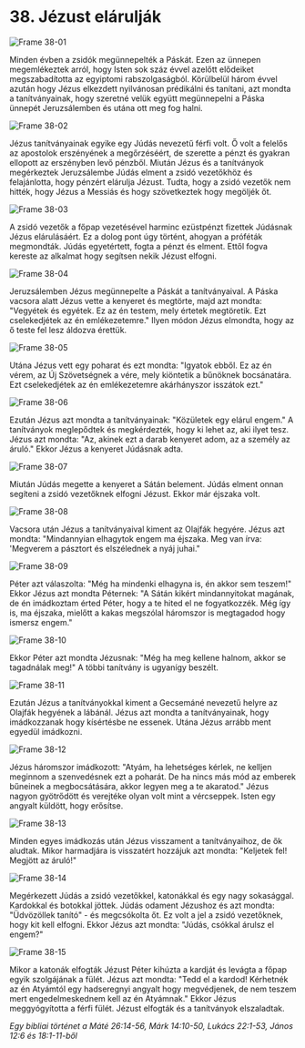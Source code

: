 # 38. Jézust elárulják

![Frame 38-01](https://cdn.door43.org/obs/jpg/360px/obs-en-38-01.jpg)

Minden évben a zsidók megünnepelték a Páskát. Ezen az ünnepen megemlékeztek arról, hogy Isten sok száz évvel azelőtt elődeiket megszabadította az egyiptomi rabszolgaságból. Körülbelül három évvel azután hogy Jézus elkezdett nyilvánosan prédikálni és tanítani, azt mondta a tanítványainak, hogy szeretné velük együtt megünnepelni a Páska ünnepét Jeruzsálemben és utána ott meg fog halni.

![Frame 38-02](https://cdn.door43.org/obs/jpg/360px/obs-en-38-02.jpg)

Jézus tanítványainak egyike egy Júdás nevezetű férfi volt. Ő volt a felelős az apostolok erszényének a megőrzéséért, de szerette a pénzt és gyakran ellopott az erszényben levő pénzből. Miután Jézus és a tanítványok megérkeztek Jeruzsálembe Júdás elment a zsidó vezetőkhöz és felajánlotta, hogy pénzért elárulja Jézust. Tudta, hogy a zsidó vezetők nem hitték, hogy Jézus a Messiás és hogy szövetkeztek hogy megöljék őt.

![Frame 38-03](https://cdn.door43.org/obs/jpg/360px/obs-en-38-03.jpg)

A zsidó vezetők a főpap vezetésével harminc ezüstpénzt fizettek Júdásnak Jézus elárulásáért. Ez a dolog pont úgy történt, ahogyan a próféták megmondták. Júdás egyetértett, fogta a pénzt és elment. Ettől fogva kereste az alkalmat hogy segítsen nekik Jézust elfogni.

![Frame 38-04](https://cdn.door43.org/obs/jpg/360px/obs-en-38-04.jpg)

Jeruzsálemben Jézus megünnepelte a Páskát a tanítványaival. A Páska vacsora alatt Jézus vette a kenyeret és megtörte, majd azt mondta: "Vegyétek és egyétek. Ez az én testem, mely értetek megtöretik. Ezt cselekedjétek az én emlékezetemre." Ilyen módon Jézus elmondta, hogy az ő teste fel lesz áldozva érettük.

![Frame 38-05](https://cdn.door43.org/obs/jpg/360px/obs-en-38-05.jpg)

Utána Jézus vett egy poharat és ezt mondta: "Igyatok ebből. Ez az én vérem, az Új Szövetségnek a vére, mely kiöntetik a bűnöknek bocsánatára. Ezt cselekedjétek az én emlékezetemre akárhányszor isszátok ezt."

![Frame 38-06](https://cdn.door43.org/obs/jpg/360px/obs-en-38-06.jpg)

Ezután Jézus azt mondta a tanítványainak: "Közületek egy elárul engem." A tanítványok meglepődtek és megkérdezték, hogy ki lehet az, aki ilyet tesz. Jézus azt mondta: "Az, akinek ezt a darab kenyeret adom, az a személy az áruló." Ekkor Jézus a kenyeret Júdásnak adta.

![Frame 38-07](https://cdn.door43.org/obs/jpg/360px/obs-en-38-07.jpg)

Miután Júdás megette a kenyeret a Sátán belement. Júdás elment onnan segíteni a zsidó vezetőknek elfogni Jézust. Ekkor már éjszaka volt.

![Frame 38-08](https://cdn.door43.org/obs/jpg/360px/obs-en-38-08.jpg)

Vacsora után Jézus a tanítványaival kiment az Olajfák hegyére. Jézus azt mondta: "Mindannyian elhagytok engem ma éjszaka. Meg van írva: 'Megverem a pásztort és elszélednek a nyáj juhai."

![Frame 38-09](https://cdn.door43.org/obs/jpg/360px/obs-en-38-09.jpg)

Péter azt válaszolta: "Még ha mindenki elhagyna is, én akkor sem teszem!" Ekkor Jézus azt mondta Péternek: "A Sátán kikért mindannyitokat magának, de én imádkoztam érted Péter, hogy a te hited el ne fogyatkozzék. Még így is, ma éjszaka, mielőtt a kakas megszólal háromszor is megtagadod hogy ismersz engem."

![Frame 38-10](https://cdn.door43.org/obs/jpg/360px/obs-en-38-10.jpg)

Ekkor Péter azt mondta Jézusnak: "Még ha meg kellene halnom, akkor se tagadnálak meg!" A többi tanítvány is ugyanígy beszélt.

![Frame 38-11](https://cdn.door43.org/obs/jpg/360px/obs-en-38-11.jpg)

Ezután Jézus a tanítványokkal kiment a Gecsemáné nevezetű helyre az Olajfák hegyének a lábánál. Jézus azt mondta a tanítványainak, hogy imádkozzanak hogy kísértésbe ne essenek. Utána Jézus arrább ment egyedül imádkozni.

![Frame 38-12](https://cdn.door43.org/obs/jpg/360px/obs-en-38-12.jpg)

Jézus háromszor imádkozott: "Atyám, ha lehetséges kérlek, ne kelljen meginnom a szenvedésnek ezt a poharát. De ha nincs más mód az emberek bűneinek a megbocsátására, akkor legyen meg a te akaratod." Jézus nagyon gyötrődött és verejtéke olyan volt mint a vércseppek. Isten egy angyalt küldött, hogy erősítse.

![Frame 38-13](https://cdn.door43.org/obs/jpg/360px/obs-en-38-13.jpg)

Minden egyes imádkozás után Jézus visszament a tanítványaihoz, de ők aludtak. Mikor harmadjára is visszatért hozzájuk azt mondta: "Keljetek fel! Megjött az áruló!"

![Frame 38-14](https://cdn.door43.org/obs/jpg/360px/obs-en-38-14.jpg)

Megérkezett Júdás a zsidó vezetőkkel, katonákkal és egy nagy sokasággal. Kardokkal és botokkal jöttek. Júdás odament Jézushoz és azt mondta: "Üdvözöllek tanító" - és megcsókolta őt. Ez volt a jel a zsidó vezetőknek, hogy kit kell elfogni. Ekkor Jézus azt mondta: "Júdás, csókkal árulsz el engem?"

![Frame 38-15](https://cdn.door43.org/obs/jpg/360px/obs-en-38-15.jpg)

Mikor a katonák elfogták Jézust Péter kihúzta a kardját és levágta a főpap egyik szolgájának a fülét. Jézus azt mondta: "Tedd el a kardod! Kérhetnék az én Atyámtól egy hadseregnyi angyalt hogy megvédjenek, de nem teszem mert engedelmeskednem kell az én Atyámnak." Ekkor Jézus meggyógyította a férfi fülét. Jézust elfogták és a tanítványok elszaladtak.

_Egy bibliai történet a Máté 26:14-56, Márk 14:10-50, Lukács 22:1-53, János 12:6 és 18:1-11-ből_
